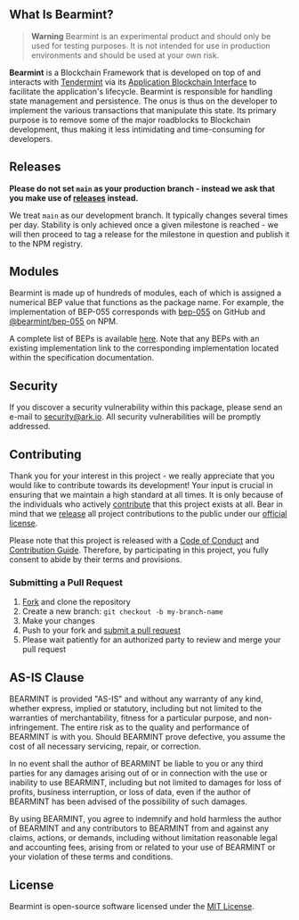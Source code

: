 ## What Is Bearmint?

> **Warning**
> Bearmint is an experimental product and should only be used for testing purposes. It is not intended for use in production environments and should be used at your own risk.

**Bearmint** is a Blockchain Framework that is developed on top of and interacts with [Tendermint](https://tendermint.com/) via its [Application Blockchain Interface](https://docs.tendermint.com/master/spec/abci/) to facilitate the application's lifecycle. Bearmint is responsible for handling state management and persistence. The onus is thus on the developer to implement the various transactions that manipulate this state. Its primary purpose is to remove some of the major roadblocks to Blockchain development, thus making it less intimidating and time-consuming for developers.

## Releases

**Please do not set `main` as your production branch - instead we ask that you make use of [releases](https://github.com/arkecosystem/bearmint/releases) instead.**

We treat `main` as our development branch. It typically changes several times per day. Stability is only achieved once a given milestone is reached - we will then proceed to tag a release for the milestone in question and publish it to the NPM registry.

## Modules

Bearmint is made up of hundreds of modules, each of which is assigned a numerical BEP value that functions as the package name. For example, the implementation of BEP-055 corresponds with [bep-055](https://github.com/arkecosystem/bearmint/tree/main/packages/bep-055) on GitHub and [@bearmint/bep-055](#) on NPM.

A complete list of BEPs is available [here](./MODULES.md). Note that any BEPs with an existing implementation link to the corresponding implementation located within the specification documentation.

## Security

If you discover a security vulnerability within this package, please send an e-mail to security@ark.io. All security vulnerabilities will be promptly addressed.

## Contributing

Thank you for your interest in this project - we really appreciate that you would like to contribute towards its development! Your input is crucial in ensuring that we maintain a high standard at all times. It is only because of the individuals who actively [contribute](../../contributors) that this project exists at all. Bear in mind that we [release](https://github.com/arkecosystem/bearmint/releases) all project contributions to the public under our [official license](LICENSE).

Please note that this project is released with a [Code of Conduct](https://ark.dev/docs/program-incentives/guidelines/code-of-conduct) and [Contribution Guide](https://ark.dev/docs/program-incentives/guidelines/contributing). Therefore, by participating in this project, you fully consent to abide by their terms and provisions.

### Submitting a Pull Request

1. [Fork](https://github.com/arkecosystem/bearmint/fork) and clone the repository
2. Create a new branch: `git checkout -b my-branch-name`
3. Make your changes
4. Push to your fork and [submit a pull request](https://github.com/arkecosystem/bearmint/compare)
5. Please wait patiently for an authorized party to review and merge your pull request

## AS-IS Clause

BEARMINT is provided "AS-IS" and without any warranty of any kind, whether express, implied or statutory, including but not limited to the warranties of merchantability, fitness for a particular purpose, and non-infringement. The entire risk as to the quality and performance of BEARMINT is with you. Should BEARMINT prove defective, you assume the cost of all necessary servicing, repair, or correction.

In no event shall the author of BEARMINT be liable to you or any third parties for any damages arising out of or in connection with the use or inability to use BEARMINT, including but not limited to damages for loss of profits, business interruption, or loss of data, even if the author of BEARMINT has been advised of the possibility of such damages.

By using BEARMINT, you agree to indemnify and hold harmless the author of BEARMINT and any contributors to BEARMINT from and against any claims, actions, or demands, including without limitation reasonable legal and accounting fees, arising from or related to your use of BEARMINT or your violation of these terms and conditions.

## License

Bearmint is open-source software licensed under the [MIT License](LICENSE).
